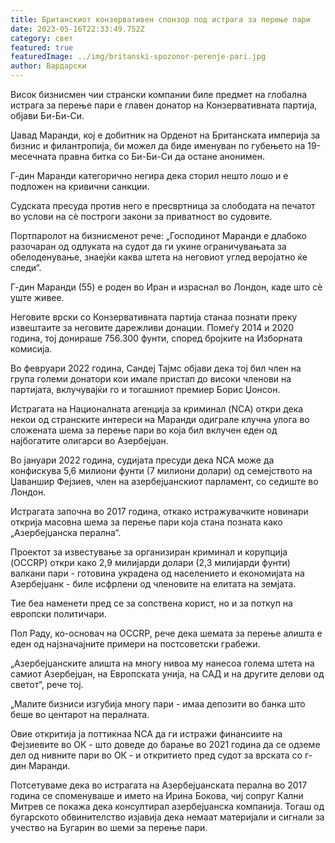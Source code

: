 ```yaml
---
title: Британскиот конзервативен спонзор под истрага за перење пари
date: 2023-05-16T22:33:49.752Z
category: свет
featured: true
featuredImage: ../img/britanski-spozonor-perenje-pari.jpg
author: Вардарски
---
```

Висок бизнисмен чии странски компании биле предмет на глобална истрага за перење пари е главен донатор на Конзервативната партија, објави Би-Би-Си.

Џавад Маранди, кој е добитник на Орденот на Британската империја за бизнис и филантропија, би можел да биде именуван по губењето на 19-месечната правна битка со Би-Би-Си да остане анонимен.

Г-дин Маранди категорично негира дека сторил нешто лошо и е подложен на кривични санкции.

Судската пресуда против него е пресвртница за слободата на печатот во услови на сè построги закони за приватност во судовите.

Портпаролот на бизнисменот рече: „Господинот Маранди е длабоко разочаран од одлуката на судот да ги укине ограничувањата за обелоденување, знаејќи каква штета на неговиот углед веројатно ќе следи“.

Г-дин Маранди (55) е роден во Иран и израснал во Лондон, каде што сè уште живее.

Неговите врски со Конзервативната партија станаа познати преку извештаите за неговите дарежливи донации. Помеѓу 2014 и 2020 година, тој донираше 756.300 фунти, според бројките на Изборната комисија.

Во февруари 2022 година, Сандеј Тајмс објави дека тој бил член на група големи донатори кои имале пристап до високи членови на партијата, вклучувајќи го и тогашниот премиер Борис Џонсон.

Истрагата на Националната агенција за криминал (NCA) откри дека некои од странските интереси на Маранди одиграле клучна улога во сложената шема за перење пари во која бил вклучен еден од најбогатите олигарси во Азербејџан.

Во јануари 2022 година, судијата пресуди дека NCA може да конфискува 5,6 милиони фунти (7 милиони долари) од семејството на Џаваншир Фејзиев, член на азербејџанскиот парламент, со седиште во Лондон.

Истрагата започна во 2017 година, откако истражувачките новинари открија масовна шема за перење пари која стана позната како „Азербејџанска перална“.

Проектот за известување за организиран криминал и корупција (OCCRP) откри како 2,9 милијарди долари (2,3 милијарди фунти) валкани пари - готовина украдена од населението и економијата на Азербејџанк - биле исфрлени од членовите на елитата на земјата.

Тие беа наменети пред се за сопствена корист, но и за поткуп на европски политичари.

Пол Раду, ко-основач на OCCRP, рече дека шемата за перење алишта е еден од најзначајните примери на постсоветски грабежи.

„Азербејџанските алишта на многу нивоа му нанесоа голема штета на самиот Азербејџан, на Европската унија, на САД и на другите делови од светот“, рече тој.

„Малите бизниси изгубија многу пари - имаа депозити во банка што беше во центарот на пералната.

Овие откритија ја поттикнаа NCA да ги истражи финансиите на Фејзиевите во ОК - што доведе до барање во 2021 година да се одземе дел од нивните пари во ОК - и откритието пред судот за врската со г-дин Маранди.

Потсетуваме дека во истрагата на Азербејџанската перална во 2017 година се споменуваше и името на Ирина Бокова, чиј сопруг Кални Митрев се покажа дека консултирал азербејџанска компанија. Тогаш од бугарското обвинителство изјавија дека немаат материјали и сигнали за учество на Бугарин во шеми за перење пари.